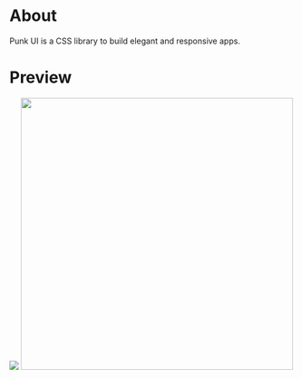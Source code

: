 # About 
Punk UI is a CSS library to build elegant and responsive apps.

# Preview
![](./demo/demo_AdobeCreativeCloudExpress.gif)
<img src = "./demo/demo_AdobeCreativeCloudExpress.gif" width = "480px">
